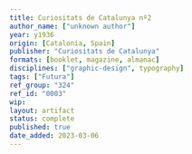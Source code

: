 ```yaml
---
title: Curiositats de Catalunya nº2
author_name: ["unknown author"]
year: y1936
origin: [Catalonia, Spain]
publisher: "Curiositats de Catalunya"
formats: [booklet, magazine, almanac]
disciplines: ["graphic-design", typography]
tags: ["Futura"]
ref_group: "324"
ref_id: "0003"
wip:
layout: artifact
status: complete
published: true
date_added: 2023-03-06
---
```

